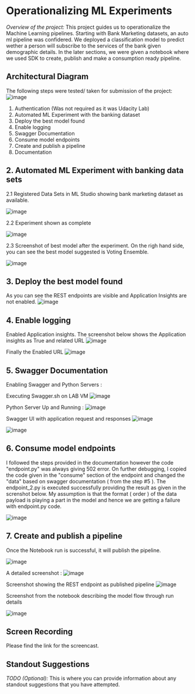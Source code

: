 # Operationalizing ML Experiments

*Overview of the project:* This project guides us to operationalize the Machine Learning pipelines. Starting with Bank Marketing datasets, an auto ml pipeline was confidered. We deployed a classification model to predict wether a person will subscribe to the services of the bank given demographic details. In the later sections, we were given a notebook where we used SDK to create, publish and make a consumption ready pipeline. 


## Architectural Diagram

The following steps were tested/ taken for submission of the project:
![image](https://user-images.githubusercontent.com/25560357/122880533-b8bde400-d357-11eb-9aed-301cbf5cdfdb.png)

1. Authentication (Was not required as it was Udacity Lab)
2. Automated ML Experiment with the banking dataset
3. Deploy the best model found
4. Enable logging
5. Swagger Documentation
6. Consume model endpoints
7. Create and publish a pipeline
8. Documentation


## 2. Automated ML Experiment with banking data sets

2.1 Registered Data Sets in ML Studio showing bank marketing dataset as available.

![image](https://user-images.githubusercontent.com/25560357/122881104-63ce9d80-d358-11eb-82d7-0dc95e37a4c1.png)


2.2 Experiment shown as complete

![image](https://user-images.githubusercontent.com/25560357/122881140-6e893280-d358-11eb-8eb5-536ab9122c08.png)


2.3 Screenshot of best model after the experiment. On the righ hand side, you can see the best model suggested is Voting Ensemble. 

![image](https://user-images.githubusercontent.com/25560357/122881227-8d87c480-d358-11eb-8aa8-2bddb9a452b7.png)

## 3. Deploy the best model found
As you can see the REST endpoints are visible and Application Insights are not enabled.
![image](https://user-images.githubusercontent.com/25560357/122881388-bc9e3600-d358-11eb-8ec7-810758391af6.png)

## 4. Enable logging
Enabled Application insights. The screenshot below shows the Application insights as True and related URL
![image](https://user-images.githubusercontent.com/25560357/122881728-156dce80-d359-11eb-9c2a-9132280403e4.png)

Finally the Enabled URL
![image](https://user-images.githubusercontent.com/25560357/122881764-21f22700-d359-11eb-9311-3def6437690e.png)


## 5. Swagger Documentation
Enabling Swagger and Python Servers : 

Executing Swagger.sh on LAB VM 
![image](https://user-images.githubusercontent.com/25560357/122881918-477f3080-d359-11eb-8a6f-5f81351a4420.png)

Python Server Up and Running : 
![image](https://user-images.githubusercontent.com/25560357/122881950-4fd76b80-d359-11eb-9bec-f42b80d2e103.png)

Swagger UI with application request and responses
![image](https://user-images.githubusercontent.com/25560357/122881993-5c5bc400-d359-11eb-8865-8f309e63ea92.png)

![image](https://user-images.githubusercontent.com/25560357/122882005-6087e180-d359-11eb-8ff5-fd82d6c701f5.png)


## 6. Consume model endpoints

I followed the steps provided in the documentation however the code "endpoint.py" was always giving 502 error. On further debugging, I copied the code given in the "consume" section of the endpoint and changed the "data" based on swagger documentation ( from the step #5 ). The endpoint_2.py is executed successfully providing the result as given in the screnshot below. 
My assumption is that the format ( order ) of the data payload is playing a part in the model and hence we are getting a failure with endpoint.py code. 

![image](https://user-images.githubusercontent.com/25560357/122882098-7a292900-d359-11eb-8b8e-48a9bc8805e7.png)


## 7. Create and publish a pipeline
Once the Notebook run is successful, it will publish the pipeline. 

![image](https://user-images.githubusercontent.com/25560357/122882534-ea37af00-d359-11eb-9492-4021c34d82a4.png)

A detailed screenshot : 
![image](https://user-images.githubusercontent.com/25560357/122882601-fde31580-d359-11eb-8f16-7177a636d0d2.png)

Screenshot showing the REST endpoint as published pipeline
![image](https://user-images.githubusercontent.com/25560357/122882674-10f5e580-d35a-11eb-9293-1f59c0e0b44d.png)

Screenshot from the notebook describing the model flow through run details

![image](https://user-images.githubusercontent.com/25560357/122882735-1e12d480-d35a-11eb-9b6f-267d50238eac.png)


## Screen Recording
Please find the link for the screencast.

## Standout Suggestions
*TODO (Optional):* This is where you can provide information about any standout suggestions that you have attempted.
